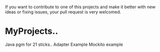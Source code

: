 If you want to contribute to one of this projects and make it better with new ideas or fixing issues, your pull request is very welcomed.

# MyProjects..
Java pgm for 21 sticks..
Adapter Example
Mockito example
